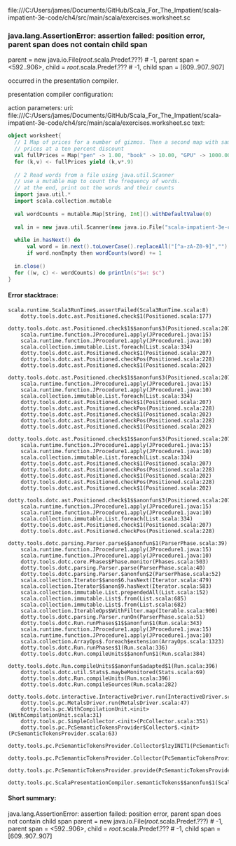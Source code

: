 file:///C:/Users/james/Documents/GitHub/Scala_For_The_Impatient/scala-impatient-3e-code/ch4/src/main/scala/exercises.worksheet.sc
### java.lang.AssertionError: assertion failed: position error, parent span does not contain child span
parent      = new java.io.File(_root_.scala.Predef.???) # -1,
parent span = <592..906>,
child       = _root_.scala.Predef.??? # -1,
child span  = [609..907..907]

occurred in the presentation compiler.

presentation compiler configuration:


action parameters:
uri: file:///C:/Users/james/Documents/GitHub/Scala_For_The_Impatient/scala-impatient-3e-code/ch4/src/main/scala/exercises.worksheet.sc
text:
```scala
object worksheet{
  // 1 Map of prices for a number of gizmos. Then a second map with same keys but
  // prices at a ten percent discount
  val fullPrices = Map("pen" -> 1.00, "book" -> 10.00, "GPU" -> 1000.00)
  for (k,v) <- fullPrices yield (k,v*.9)
  
  // 2 Read words from a file using java.util.Scanner
  // use a mutable map to count the frequency of words.
  // at the end, print out the words and their counts
  import java.util.*
  import scala.collection.mutable
  
  val wordCounts = mutable.Map[String, Int]().withDefaultValue(0)
  
  val in = new java.util.Scanner(new java.io.File("scala-impatient-3e-code\ch4\src\main\scala\myfile.txt'))
  
  while in.hasNext() do
      val word = in.next().toLowerCase().replaceAll("[^a-zA-Z0-9]","") //normalize words
      if word.nonEmpty then wordCounts(word) += 1
  
  in.close()
  for ((w, c) <- wordCounts) do println(s"$w: $c")
}
```



#### Error stacktrace:

```
scala.runtime.Scala3RunTime$.assertFailed(Scala3RunTime.scala:8)
	dotty.tools.dotc.ast.Positioned.check$1(Positioned.scala:177)
	dotty.tools.dotc.ast.Positioned.check$1$$anonfun$3(Positioned.scala:207)
	scala.runtime.function.JProcedure1.apply(JProcedure1.java:15)
	scala.runtime.function.JProcedure1.apply(JProcedure1.java:10)
	scala.collection.immutable.List.foreach(List.scala:334)
	dotty.tools.dotc.ast.Positioned.check$1(Positioned.scala:207)
	dotty.tools.dotc.ast.Positioned.checkPos(Positioned.scala:228)
	dotty.tools.dotc.ast.Positioned.check$1(Positioned.scala:202)
	dotty.tools.dotc.ast.Positioned.check$1$$anonfun$3(Positioned.scala:207)
	scala.runtime.function.JProcedure1.apply(JProcedure1.java:15)
	scala.runtime.function.JProcedure1.apply(JProcedure1.java:10)
	scala.collection.immutable.List.foreach(List.scala:334)
	dotty.tools.dotc.ast.Positioned.check$1(Positioned.scala:207)
	dotty.tools.dotc.ast.Positioned.checkPos(Positioned.scala:228)
	dotty.tools.dotc.ast.Positioned.check$1(Positioned.scala:202)
	dotty.tools.dotc.ast.Positioned.checkPos(Positioned.scala:228)
	dotty.tools.dotc.ast.Positioned.check$1(Positioned.scala:202)
	dotty.tools.dotc.ast.Positioned.check$1$$anonfun$3(Positioned.scala:207)
	scala.runtime.function.JProcedure1.apply(JProcedure1.java:15)
	scala.runtime.function.JProcedure1.apply(JProcedure1.java:10)
	scala.collection.immutable.List.foreach(List.scala:334)
	dotty.tools.dotc.ast.Positioned.check$1(Positioned.scala:207)
	dotty.tools.dotc.ast.Positioned.checkPos(Positioned.scala:228)
	dotty.tools.dotc.ast.Positioned.check$1(Positioned.scala:202)
	dotty.tools.dotc.ast.Positioned.checkPos(Positioned.scala:228)
	dotty.tools.dotc.ast.Positioned.check$1(Positioned.scala:202)
	dotty.tools.dotc.ast.Positioned.check$1$$anonfun$3(Positioned.scala:207)
	scala.runtime.function.JProcedure1.apply(JProcedure1.java:15)
	scala.runtime.function.JProcedure1.apply(JProcedure1.java:10)
	scala.collection.immutable.List.foreach(List.scala:334)
	dotty.tools.dotc.ast.Positioned.check$1(Positioned.scala:207)
	dotty.tools.dotc.ast.Positioned.checkPos(Positioned.scala:228)
	dotty.tools.dotc.parsing.Parser.parse$$anonfun$1(ParserPhase.scala:39)
	scala.runtime.function.JProcedure1.apply(JProcedure1.java:15)
	scala.runtime.function.JProcedure1.apply(JProcedure1.java:10)
	dotty.tools.dotc.core.Phases$Phase.monitor(Phases.scala:503)
	dotty.tools.dotc.parsing.Parser.parse(ParserPhase.scala:40)
	dotty.tools.dotc.parsing.Parser.$anonfun$2(ParserPhase.scala:52)
	scala.collection.Iterator$$anon$6.hasNext(Iterator.scala:479)
	scala.collection.Iterator$$anon$9.hasNext(Iterator.scala:583)
	scala.collection.immutable.List.prependedAll(List.scala:152)
	scala.collection.immutable.List$.from(List.scala:685)
	scala.collection.immutable.List$.from(List.scala:682)
	scala.collection.IterableOps$WithFilter.map(Iterable.scala:900)
	dotty.tools.dotc.parsing.Parser.runOn(ParserPhase.scala:51)
	dotty.tools.dotc.Run.runPhases$1$$anonfun$1(Run.scala:343)
	scala.runtime.function.JProcedure1.apply(JProcedure1.java:15)
	scala.runtime.function.JProcedure1.apply(JProcedure1.java:10)
	scala.collection.ArrayOps$.foreach$extension(ArrayOps.scala:1323)
	dotty.tools.dotc.Run.runPhases$1(Run.scala:336)
	dotty.tools.dotc.Run.compileUnits$$anonfun$1(Run.scala:384)
	dotty.tools.dotc.Run.compileUnits$$anonfun$adapted$1(Run.scala:396)
	dotty.tools.dotc.util.Stats$.maybeMonitored(Stats.scala:69)
	dotty.tools.dotc.Run.compileUnits(Run.scala:396)
	dotty.tools.dotc.Run.compileSources(Run.scala:282)
	dotty.tools.dotc.interactive.InteractiveDriver.run(InteractiveDriver.scala:161)
	dotty.tools.pc.MetalsDriver.run(MetalsDriver.scala:47)
	dotty.tools.pc.WithCompilationUnit.<init>(WithCompilationUnit.scala:31)
	dotty.tools.pc.SimpleCollector.<init>(PcCollector.scala:351)
	dotty.tools.pc.PcSemanticTokensProvider$Collector$.<init>(PcSemanticTokensProvider.scala:63)
	dotty.tools.pc.PcSemanticTokensProvider.Collector$lzyINIT1(PcSemanticTokensProvider.scala:63)
	dotty.tools.pc.PcSemanticTokensProvider.Collector(PcSemanticTokensProvider.scala:63)
	dotty.tools.pc.PcSemanticTokensProvider.provide(PcSemanticTokensProvider.scala:88)
	dotty.tools.pc.ScalaPresentationCompiler.semanticTokens$$anonfun$1(ScalaPresentationCompiler.scala:116)
```
#### Short summary: 

java.lang.AssertionError: assertion failed: position error, parent span does not contain child span
parent      = new java.io.File(_root_.scala.Predef.???) # -1,
parent span = <592..906>,
child       = _root_.scala.Predef.??? # -1,
child span  = [609..907..907]